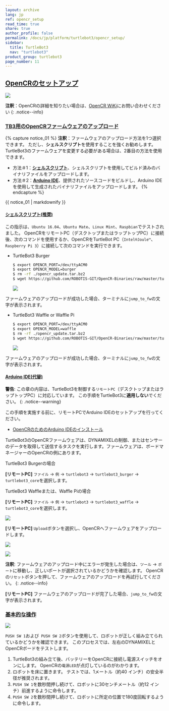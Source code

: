 ```yaml
---
layout: archive
lang: jp
ref: opencr_setup
read_time: true
share: true
author_profile: false
permalink: /docs/jp/platform/turtlebot3/opencr_setup/
sidebar:
  title: TurtleBot3
  nav: "turtlebot3"
product_group: turtlebot3
page_number: 11
---
```


<div style="counter-reset: h1 6"></div>
<div style="counter-reset: h2 2"></div>

<!--[dummy Header 1]>
  <h1 id="setup"><a href="#setup">Setup</a></h1>
<![end dummy Header 1]-->

## [OpenCRのセットアップ](#opencr-setup)

![](/assets/images/platform/turtlebot3/software/remote_pc_and_turtlebot.png)

**注釈**：OpenCRの詳細を知りたい場合は、[OpenCR WiKi][opencr]にお問い合わせください
{: .notice--info}

### [TB3用のOpenCRファームウェアのアップロード](#opencr-firmware-upload-for-tb3)

{% capture notice_01 %}
**注釈**：ファームウェアのアップロード方法を1つ選択できます。 ただし、**シェルスクリプト**を使用することを強くお勧めします。 TurtleBot3のファームウェアを変更する必要がある場合は、2番目の方法を使用できます。
- 方法＃1：[**シェルスクリプト**](＃shell-script)、シェルスクリプトを使用してビルド済みのバイナリファイルをアップロードします。
- 方法＃2：[**Arduino IDE**](＃arduino-ide)、提供されたソースコードをビルドし、Arduino IDEを使用して生成されたバイナリファイルをアップロードします。
{% endcapture %}

<div class="notice--info">{{ notice_01 | markdownify }}</div>

#### [シェルスクリプト(推奨)](#recommended-shell-script)

この指示は、`Ubuntu 16.04`、`Ubuntu Mate`、`Linux Mint`、`Raspbian`でテストされました。 OpenCRをリモートPC（デスクトップまたはラップトップPC）に接続後、次のコマンドを使用するか、OpenCRをTurtleBot PC（`Intel®Joule™`、`Raspberry Pi 3`）に接続して次のコマンドを実行できます。

- TurtleBot3 Burger

  ``` bash
  $ export OPENCR_PORT=/dev/ttyACM0
  $ export OPENCR_MODEL=burger
  $ rm -rf ./opencr_update.tar.bz2
  $ wget https://github.com/ROBOTIS-GIT/OpenCR-Binaries/raw/master/turtlebot3/ROS1/latest/opencr_update.tar.bz2 && tar -xvf opencr_update.tar.bz2 && cd ./opencr_update && ./update.sh $OPENCR_PORT $OPENCR_MODEL.opencr && cd ..
  ```

  ![](/assets/images/platform/turtlebot3/opencr/shell01.png)

ファームウェアのアップロードが成功した場合、ターミナルに`jump_to_fw`の文字が表示されます。

- TurtleBot3 Waffle or Waffle Pi

  ``` bash
  $ export OPENCR_PORT=/dev/ttyACM0
  $ export OPENCR_MODEL=waffle
  $ rm -rf ./opencr_update.tar.bz2
  $ wget https://github.com/ROBOTIS-GIT/OpenCR-Binaries/raw/master/turtlebot3/ROS1/latest/opencr_update.tar.bz2 && tar -xvf opencr_update.tar.bz2 && cd ./opencr_update && ./update.sh $OPENCR_PORT $OPENCR_MODEL.opencr && cd ..
  ```

  ![](/assets/images/platform/turtlebot3/opencr/shell02.png)

ファームウェアのアップロードが成功した場合、ターミナルに`jump_to_fw`の文字が表示されます。

#### [Arduino IDE(代替) ](#alternative-arduino-ide)

**警告**: この章の内容は、TurtleBot3を制御する`リモートPC`（デスクトップまたはラップトップPC）に対応しています。 この手順をTurtleBot3に**適用しない**でください。
{: .notice--warning}

この手順を実施する前に、リモートPCでArduino IDEのセットアップを行ってください。

  - [OpenCRのためのArduino IDEのインストール][install_arduino_ide_for_opencr]

TurtleBot3のOpenCRファームウェアは、DYNAMIXELの制御、またはセンサーのデータを取得して送信するタスクを実行します。ファームウェアは、ボードマネージャーのOpenCRの例にあります。

TurtleBot3 Burgerの場合

**[リモートPC]** `ファイル` → `例` → `turtlebot3` → `turtlebot3_burger` → `turtlebot3_core`を選択します。

TurtleBot3 Waffleまたは、Waffle Piの場合

**[リモートPC]** `ファイル` → `例` → `turtlebot3` → `turtlebot3_waffle` → `turtlebot3_core`を選択します。

![](/assets/images/platform/turtlebot3/opencr/o1.png)

**[リモートPC]** `Upload`ボタンを選択し、OpenCRへファームウェアをアップロードします。

![](/assets/images/platform/turtlebot3/opencr/o2.png)

![](/assets/images/platform/turtlebot3/opencr/o3.png)

**注釈**: ファームウェアのアップロード中にエラーが発生した場合は、`ツール` → `ポート`に移動し、正しいポートが選択されているかどうかを確認します。 OpenCRの`リセット`ボタンを押して、ファームウェアのアップロードを再試行してください。
{: .notice--info}
  
**[リモートPC]** ファームウェアのアップロードが完了した場合、`jump_to_fw`の文字が表示されます。

### [基本的な操作](#basic-operation)

![](/assets/images/platform/turtlebot3/opencr/opencr_models.png)

`PUSH SW 1`および` PUSH SW 2`ボタンを使用して、ロボットが正しく組み立てられているかどうかを確認できます。 このプロセスでは、左右のDYNAMIXELとOpenCRボードをテストします。

1. TurtleBot3の組み立て後、バッテリーをOpenCRに接続し電源スイッチをオンにします。 OpenCRの`電源LED`が点灯しているのがわかります。
2. ロボットを床に置きます。 テストでは、1メートル（約40 インチ）の安全半径が推奨されます。
3. `PUSH SW 1`を数秒間押し続けて、ロボットに30センチメートル（約12 インチ）前進するように命令します。
4. `PUSH SW 2`を数秒間押し続けて、ロボットに所定の位置で180度回転するように命令します。

[opencr]: /docs/en/parts/controller/opencr10/
[install_arduino_ide_for_opencr]: /docs/en/parts/controller/opencr10/#arduino-ide
